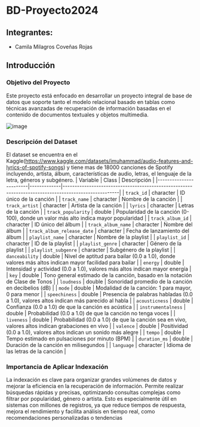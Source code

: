 # BD-Proyecto2024
## Integrantes:
- Camila Milagros Coveñas Rojas
## Introducción
### Objetivo del Proyecto
Este proyecto está enfocado en desarrollar un proyecto integral de base de datos que soporte tanto el modelo relacional basado en tablas como técnicas avanzadas de recuperación de información basadas en el contenido de documentos textuales y objetos multimedia. 

![image](https://github.com/user-attachments/assets/6e632e19-a646-4e2b-9a05-3150b073720d)
### Descripción del Dataset
El dataset se encuentra en el Kaggle(https://www.kaggle.com/datasets/imuhammad/audio-features-and-lyrics-of-spotify-songs) y tiene mas de 18000 canciones de Spotify incluyendo, artista, álbum, características de audio, letras, el lenguaje de la letra, géneros y subgénero. 
| Variable               | Class       | Descripción                                                                                         |
|------------------------|-------------|-----------------------------------------------------------------------------------------------------|
| `track_id`            | character   | ID único de la canción                                                                              |
| `track_name`          | character   | Nombre de la canción                                                                               |
| `track_artist`        | character   | Artista de la canción                                                                              |
| `lyrics`              | character   | Letras de la canción                                                                               |
| `track_popularity`    | double      | Popularidad de la canción (0-100), donde un valor más alto indica mayor popularidad                |
| `track_album_id`      | character   | ID único del álbum                                                                                 |
| `track_album_name`    | character   | Nombre del álbum                                                                                   |
| `track_album_release_date` | character   | Fecha de lanzamiento del álbum                                                                    |
| `playlist_name`       | character   | Nombre de la playlist                                                                              |
| `playlist_id`         | character   | ID de la playlist                                                                                  |
| `playlist_genre`      | character   | Género de la playlist                                                                              |
| `playlist_subgenre`   | character   | Subgénero de la playlist                                                                           |
| `danceability`        | double      | Nivel de aptitud para bailar (0.0 a 1.0), donde valores más altos indican mayor facilidad para bailar |
| `energy`              | double      | Intensidad y actividad (0.0 a 1.0), valores más altos indican mayor energía                        |
| `key`                 | double      | Tono general estimado de la canción, basado en la notación de Clase de Tonos                      |
| `loudness`            | double      | Sonoridad promedio de la canción en decibelios (dB)                                               |
| `mode`                | double      | Modalidad de la canción: 1 para mayor, 0 para menor                                               |
| `speechiness`         | double      | Presencia de palabras habladas (0.0 a 1.0), valores altos indican más parecido al habla           |
| `acousticness`        | double      | Confianza (0.0 a 1.0) de que la canción es acústica                                               |
| `instrumentalness`    | double      | Probabilidad (0.0 a 1.0) de que la canción no tenga voces                                         |
| `liveness`            | double      | Probabilidad (0.0 a 1.0) de que la canción sea en vivo, valores altos indican grabaciones en vivo |
| `valence`             | double      | Positividad (0.0 a 1.0), valores altos indican un sonido más alegre                              |
| `tempo`               | double      | Tempo estimado en pulsaciones por minuto (BPM)                                                   |
| `duration_ms`         | double      | Duración de la canción en milisegundos                                                           |
| `language`            | character   | Idioma de las letras de la canción                                                                |

### Importancia de Aplicar Indexación
La indexación es clave para organizar grandes volúmenes de datos y mejorar la eficiencia en la recuperación de información. Permite realizar búsquedas rápidas y precisas, optimizando consultas complejas como filtrar por popularidad, género o artista. Esto es especialmente útil en sistemas con millones de registros, ya que reduce tiempos de respuesta, mejora el rendimiento y facilita análisis en tiempo real, como recomendaciones personalizadas o tendencias
